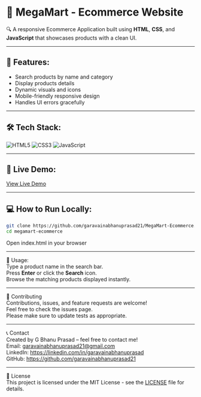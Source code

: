 # 🛒 MegaMart - Ecommerce Website

🔍 A responsive Ecommerce Application built using **HTML**, **CSS**, and **JavaScript** that showcases products with a clean UI.

---

## 🚀 Features:
- Search products by name and category  
- Display products details 
- Dynamic visuals and icons  
- Mobile-friendly responsive design  
- Handles UI errors gracefully

---

## 🛠️ Tech Stack:
![HTML5](https://img.shields.io/badge/html5-%23E34F26.svg?style=for-the-badge&logo=html5&logoColor=white) 
![CSS3](https://img.shields.io/badge/css3-%231572B6.svg?style=for-the-badge&logo=css3&logoColor=white) 
![JavaScript](https://img.shields.io/badge/javascript-%23323330.svg?style=for-the-badge&logo=javascript&logoColor=%23F7DF1E) 

---

## 🎯 Live Demo:
[View Live Demo](https://garavainabhanuprasad21.github.io/MegaMart-Ecommerce/)  

---

## 💻 How to Run Locally:
```bash
git clone https://github.com/garavainabhanuprasad21/MegaMart-Ecommerce.git
cd megamart-ecommerce
```
Open index.html in your browser

---

🔧 Usage: <br>
Type a product name in the search bar.<br>
Press <strong>Enter</strong> or click the <strong>Search</strong> icon.<br>
Browse the matching products displayed instantly.<br>

---

🤝 Contributing <br>
Contributions, issues, and feature requests are welcome! <br>
Feel free to check the issues page. <br>
Please make sure to update tests as appropriate. <br>

---

📞 Contact <br>
Created by G Bhanu Prasad – feel free to contact me! <br>
Email: garavainabhanuprasad21@gmail.com <br>
LinkedIn: https://linkedin.com/in/garavainabhanuprasad <br>
GitHub: https://github.com/garavainabhanuprasad21 <br>

---

📜 License <br>
This project is licensed under the MIT License - see the [LICENSE](LICENSE) file for details.
